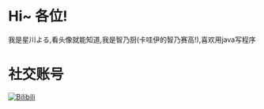 # Hi~ 各位!
我是星川よる,看头像就能知道,我是智乃厨(卡哇伊的智乃赛高!),喜欢用java写程序  

# 社交账号
[![Bilibili](https://img.shields.io/badge/bilibili-星川よる-blue.svg?style=fla&logo=bilibili)](https://space.bilibili.com/3493294482917876/)
